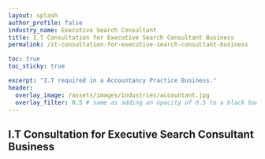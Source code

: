```yaml
---
layout: splash 
author_profile: false 
industry_name: Executive Search Consultant
title: I.T Consultation for Executive Search Consultant Business
permalink: /it-consultation-for-executive-search-consultant-business

toc: true
toc_sticky: true

excerpt: "I.T required in a Accountancy Practice Business."
header:
  overlay_image: /assets/images/industries/accountant.jpg
  overlay_filter: 0.5 # same as adding an opacity of 0.5 to a black background
---
```


## I.T Consultation for Executive Search Consultant Business